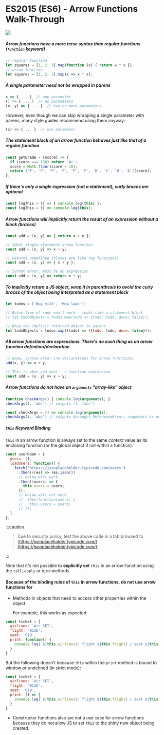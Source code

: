 # ES2015 (ES6) - Arrow Functions Walk-Through

<img src="https://i.imgur.com/gGKrqF5.png" />

##### Arrow functions have a more terse syntax than regular functions (`function` keyword)

```js
// regular function
let squares = [1, 2, 3].map(function (x) { return x * x });
// arrow function
let squares = [1, 2, 3].map(x => x * x);
```

##### A single parameter need not be wrapped in parens

```js
x => { ... }  // one parameter
() => { ... }  // no parameters
(x, y) => { ... }  // two or more parameters
```

However, even though we can skip wrapping a single parameter with parens, many style guides recommend using them anyway:

```js
(x) => { ... }  // one parameter
```

##### The statement block of an arrow function behaves just like that of a regular function

```js showLineNumbers
const getGrade = (score) => {
  if (score === 100) return 'A+';
  score = Math.floor(score / 10);
  return ['F', 'F', 'F', 'F', 'F', 'F', 'D', 'C', 'B', 'A'][score];
};
```

##### If there's only a single **expression** (not a statement), curly braces are optional

```js
const logThis = () => { console.log(this) };
const logThis = () => console.log(this);
```

##### Arrow functions will implicitly return the result of an **expression** without a block (braces)

```js showLineNumbers
const add = (x, y) => { return x + y };

// Ideal single-statement arrow function
const add = (x, y) => x + y;

// Returns undefined (blocks are like reg functions)
const add = (x, y) => { x + y };

// Syntax error, must be an expression
const add = (x, y) => return x + y;
```

##### To implicitly return a JS object, wrap it in parenthesis to avoid the curly braces of the object being interpreted as a statement block

```js
let todos = ['Buy milk', 'Mow lawn'];

// Below line of code won't work - looks like a statement block
// let todoObjects = todos.map(todo => {todo: todo, done: false});

// Wrap the implicit returned object in parens
let todoObjects = todos.map((todo) => ({todo: todo, done: false}));
```

##### All arrow functions are expressions.  There's no such thing as an arrow function definition/declaration

```js
// Nope, syntax error (no declarations for arrow functions)
add(x, y) => x + y;

// This is what you want - a function expression
const add = (x, y) => x + y;
```

##### Arrow functions do not have an `arguments` "array-like" object

```js
function checkArgs() { console.log(arguments); }
checkArgs(1, 'abc') // outputs [1, "abc"]

const checkArgs = () => console.log(arguments);
checkArgs(1, 'abc') // outputs Uncaught ReferenceError: arguments is not defined
```

##### `this` Keyword Binding

`this` in an arrow function is always set to the same _context_ value as its enclosing function (or the global object if not within a function).

```js showLineNumbers
const userRoom = {
  users: [],
  loadUsers: function() {
    fetch('https://jsonplaceholder.typicode.com/users')
      .then((res) => res.json())
      // below will work
      .then((users) => {
        this.users = users;
      });
      // below will not work
      // .then(function(users) {
      //   this.users = users;
      // });
  }
};
```

:::caution

> Due to security policy, test the above code in a tab browsed to [https://jsonplaceholder.typicode.com/](https://jsonplaceholder.typicode.com/).

:::

Note that it's not possible to **explicitly set** `this` in an arrow-function using the `call`, `apply` or `bind` methods.

#### Because of the binding rules of `this` in arrow functions, **do not** use arrow functions for

- Methods in objects that need to access other properties within the object.

  For example, this works as expected:

 ```js
 const ticket = {
   airlines: 'Air SEI',
   flight: '0116',
   seat: 'C19',
   print: function() {
     console.log(`${this.airlines}: flight ${this.flight} / seat ${this.seat}`);
   }
 }
 ```

 But the following doesn't because `this` within the `print` method is bound to window or undefined (in strict mode):

 ```js
 const ticket = {
   airlines: 'Air SEI',
   flight: '0116',
   seat: 'C19',
   print: () => {
     console.log(`${this.airlines}: flight ${this.flight} / seat ${this.seat}`);
   }
 }
 ```

- Constructor functions also are not a use case for arrow functions because they do not allow JS to set `this` to the shiny new object being created.
